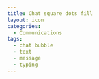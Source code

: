 ```yaml
---
title: Chat square dots fill
layout: icon
categories:
  - Communications
tags:
  - chat bubble
  - text
  - message
  - typing
---
```

